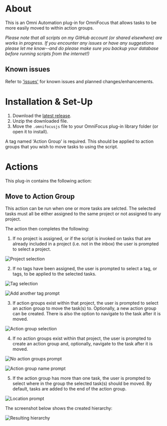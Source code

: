 # About

This is an Omni Automation plug-in for OmniFocus that allows tasks to be more easily moved to within action groups.

_Please note that all scripts on my GitHub account (or shared elsewhere) are works in progress. If you encounter any issues or have any suggestions please let me know--and do please make sure you backup your database before running scripts from the internet!)_

## Known issues 

Refer to ['issues'](https://github.com/ksalzke/move-to-action-group-omnifocus-plugin/issues) for known issues and planned changes/enhancements.

# Installation & Set-Up

1. Download the [latest release](https://github.com/ksalzke/move-to-action-group-omnifocus-plugin/releases/latest).
2. Unzip the downloaded file.
3. Move the `.omnifocusjs` file to your OmniFocus plug-in library folder (or open it to install).

A tag named 'Action Group' is required. This should be applied to action groups that you wish to move tasks to using the script.

# Actions

This plug-in contains the following action:

## Move to Action Group

This action can be run when one or more tasks are selcted. The selected tasks must all be either assigned to the same project or not assigned to any project.

The action then completes the following:

1. If no project is assigned, or if the script is invoked on tasks that are already included in a project (i.e. not in the inbox) the user is prompted to select a project.

![Project selection](https://user-images.githubusercontent.com/16893787/148858483-845c0535-d34f-4d0b-8f0f-f15307acbd7b.png)

2. If no tags have been assigned, the user is prompted to select a tag, or tags, to be applied to the selected tasks.

![Tag selection](https://user-images.githubusercontent.com/16893787/148858501-e8d2d27a-96e2-42eb-9e69-a46d2028e7b3.png)

![Add another tag prompt](https://user-images.githubusercontent.com/16893787/148858568-07ef4f0e-1a2f-4e78-b5c1-41ee702ad9f4.png)

3. If action groups exist within that project, the user is prompted to select an action group to move the task(s) to. Optionally, a new action group can be created. There is also the option to navigate to the task after it is moved.

![Action group selection](https://user-images.githubusercontent.com/16893787/148858703-bb568d30-e055-42f5-828d-ed2ea29d7065.png)

4. If no action groups exist within that project, the user is prompted to create an action group and, optionally, navigate to the task after it is moved.

![No action groups prompt](https://user-images.githubusercontent.com/16893787/148858669-0eddf78e-31e5-4aae-9eff-30ef58ff12d7.png)

![Action group name prompt](https://user-images.githubusercontent.com/16893787/148858694-0d5715ac-71bd-4c5f-b5f8-05b0b1080fd5.png)

5. If the action group has more than one task, the user is prompted to select where in the group the selected task(s) should be moved. By default, tasks are added to the end of the action group.

![Location prompt](https://user-images.githubusercontent.com/16893787/148858547-7291b2bf-6dfb-43bb-af93-6f4b401fa22c.png)

The screenshot below shows the created hierarchy:

![Resulting hierarchy](https://user-images.githubusercontent.com/16893787/148858753-44977df5-eca5-4859-a525-c6424a2e352b.png)

